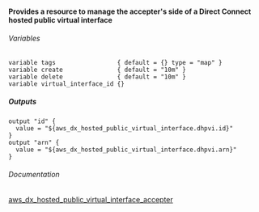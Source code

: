 #### Provides a resource to manage the accepter's side of a Direct Connect hosted public virtual interface


###### Variables
```
variable tags                 { default = {} type = "map" }
variable create               { default = "10m" }
variable delete               { default = "10m" }
variable virtual_interface_id {}
```

##### Outputs
```
output "id" {
  value = "${aws_dx_hosted_public_virtual_interface.dhpvi.id}"
}
output "arn" {
  value = "${aws_dx_hosted_public_virtual_interface.dhpvi.arn}"
}
```

###### Documentation
[aws_dx_hosted_public_virtual_interface_accepter](https://www.terraform.io/docs/providers/aws/r/dx_hosted_public_virtual_interface_accepter.html)
